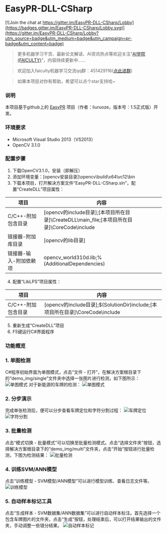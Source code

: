 # EasyPR-DLL-CSharp

[![Join the chat at https://gitter.im/EasyPR-DLL-CSharp/Lobby](https://badges.gitter.im/EasyPR-DLL-CSharp/Lobby.svg)](https://gitter.im/EasyPR-DLL-CSharp/Lobby?utm_source=badge&utm_medium=badge&utm_campaign=pr-badge&utm_content=badge)

> 更多机器学习干货、最新论文解读、AI资讯热点等欢迎关注“[AI学院(FAICULTY)](https://faiculty.com/)”，内容持续更新中……

> 欢迎加入faiculty机器学习交流qq群：451429116([点此进群](//shang.qq.com/wpa/qunwpa?idkey=2a5e710043cbd1200c5ed668cd89ed29731d3daeb4d3bdf3c1a484518793df50))

> 如果本项目对你有帮助，希望可以点个star支持哈~

### 说明
本项目基于github上的 [EasyPR](https://github.com/liuruoze/EasyPR) 项目（作者：liuruoze，版本号：1.5正式版）开发。

### 环境要求
* Microsoft Visual Studio 2013（VS2013）
* OpenCV 3.1.0

### 配置步骤

1. 下载OpenCV3.1.0，安装（即解压）
2. 添加环境变量：[opencv安装目录]\opencv\build\x64\vc12\bin
3. 下载本项目，打开解决方案文件“EasyPR-DLL-CSharp.sln”，配置“CreateDLL”项目属性：

项目 | 内容
---------------------|--------------------------------------------------------------
C/C++-附加包含目录    | [opencv的include目录];[本项目所在目录]\CreateDLL\main_file;[本项目所在目录]\CoreCode\include
链接器-附加库目录     | [opencv的lib目录]
链接器-输入-附加依赖项 | opencv_world310d.lib;%(AdditionalDependencies)

4. 配置“LibLPS”项目属性：

项目 | 内容
---------------------|--------------------------------------------------------------
C/C++-附加包含目录    | [opencv的include目录];$(SolutionDir)include;[本项目所在目录]\CoreCode\include

5. 重新生成“CreateDLL”项目
6. F5键运行C#界面程序

### 功能概览
### 1. 单图检测
C#程序初始界面为单图模式，点击“文件 - 打开”，在解决方案根目录下的“demo_img/single”文件夹中选择一张图片进行检测，如下图所示：
![单图模式](./test_interface/bin/x64/Release/resources/readme_img/single-blue.png)
对于新能源的车牌的检测：
![单图模式](./test_interface/bin/x64/Release/resources/readme_img/single-green.png)
### 2. 分步演示
完成单张检测后，便可以分步查看车牌定位和字符分割过程：
![车牌定位](./test_interface/bin/x64/Release/resources/readme_img/locate-blue.png)
![字符分割](./test_interface/bin/x64/Release/resources/readme_img/seg-green.png)
### 3. 批量检测
点击“模式切换 - 批量模式”可以切换至批量检测模式。点击“选择文件夹”按钮，选择解决方案根目录下的“demo_img/multi”文件夹，点击“开始”按钮进行批量检测，下图为检测结果：
![批量检测](./test_interface/bin/x64/Release/resources/readme_img/multi.png)
### 4. 训练SVM/ANN模型
点击“训练模型 - SVM模型/ANN模型”可以进行模型训练、查看日志文件等。
![训练模型](./test_interface/bin/x64/Release/resources/readme_img/svm-train.png)
### 5. 自动样本标记工具
点击“生成样本 - SVM数据集/ANN数据集”可以进行自动样本标注。首先选择一个包含车牌图片的文件夹，点击“生成”按钮，处理结束后，可以打开结果输出的文件夹，手动调整一些错分结果。
![自动样本标记](./test_interface/bin/x64/Release/resources/readme_img/auto-label.png)
